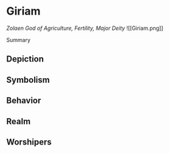 # Giriam
*Zolaen God of Agriculture, Fertility, Major Deity*
![[Giriam.png]]

Summary

## Depiction

## Symbolism

## Behavior

## Realm

## Worshipers